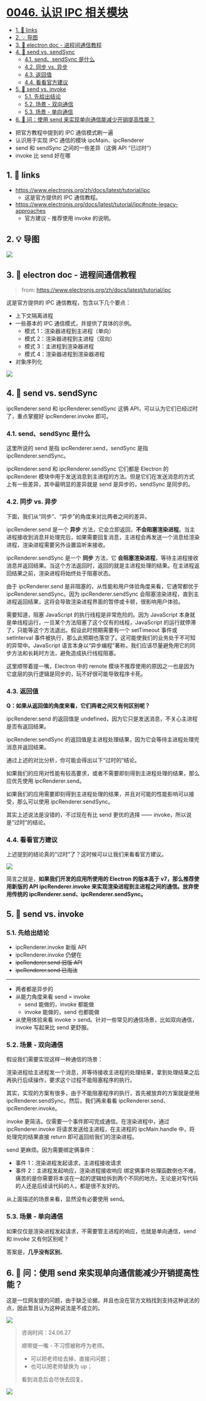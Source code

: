 # [0046. 认识 IPC 相关模块](https://github.com/Tdahuyou/electron/tree/main/0046.%20%E8%AE%A4%E8%AF%86%20IPC%20%E7%9B%B8%E5%85%B3%E6%A8%A1%E5%9D%97)

<!-- region:toc -->
- [1. 🔗 links](#1--links)
- [2. 💡 导图](#2--导图)
- [3. 📒 electron doc - 进程间通信教程](#3--electron-doc---进程间通信教程)
- [4. 📒 send vs. sendSync](#4--send-vs-sendsync)
  - [4.1. send、sendSync 是什么](#41-sendsendsync-是什么)
  - [4.2. 同步 vs. 异步](#42-同步-vs-异步)
  - [4.3. 返回值](#43-返回值)
  - [4.4. 看看官方建议](#44-看看官方建议)
- [5. 📒 send vs. invoke](#5--send-vs-invoke)
  - [5.1. 先给出结论](#51-先给出结论)
  - [5.2. 场景 - 双向通信](#52-场景---双向通信)
  - [5.3. 场景 - 单向通信](#53-场景---单向通信)
- [6. 🤔 问：使用 send 来实现单向通信能减少开销提高性能？](#6--问使用-send-来实现单向通信能减少开销提高性能)
<!-- endregion:toc -->
- 把官方教程中提到的 IPC 通信模式刷一遍
- 认识用于实现 IPC 通信的模块 ipcMain、ipcRenderer
- send 和 sendSync 之间的一些差异（这俩 API “已过时”）
- invoke 比 send 好在哪

## 1. 🔗 links

- https://www.electronjs.org/zh/docs/latest/tutorial/ipc
  - 这是官方提供的 IPC 通信教程。
- https://www.electronjs.org/docs/latest/tutorial/ipc#note-legacy-approaches
  - 官方建议 - 推荐使用 invoke 的说明。

## 2. 💡 导图

![](md-imgs/2024-10-05-22-33-26.png)

## 3. 📒 electron doc - 进程间通信教程

> from: https://www.electronjs.org/zh/docs/latest/tutorial/ipc

这是官方提供的 IPC 通信教程，包含以下几个要点：

- 上下文隔离进程
- 一些基本的 IPC 通信模式，并提供了具体的示例。
  - 模式 1：渲染器进程到主进程（单向）
  - 模式 2：渲染器进程到主进程（双向）
  - 模式 3：主进程到渲染器进程
  - 模式 4：渲染器进程到渲染器进程
- 对象序列化

![](md-imgs/2024-10-05-22-35-18.png)

## 4. 📒 send vs. sendSync

ipcRenderer.send 和 ipcRenderer.sendSync 这俩 API，可以认为它们已经过时了，重点掌握好 ipcRenderer.invoke 即可。

### 4.1. send、sendSync 是什么

这里所说的 send 是指 ipcRenderer.send，sendSync 是指 ipcRenderer.sendSync。

ipcRenderer.send 和 ipcRenderer.sendSync 它们都是 Electron 的 ipcRenderer 模块中用于发送消息到主进程的方法。但是它们在发送消息的方式上有一些差异，其中最明显的差异就是 send 是异步的，sendSync 是同步的。

### 4.2. 同步 vs. 异步

下面，我们从“同步”、“异步”的角度来对比两者之间的差异。

ipcRenderer.send 是一个 **异步** 方法，它会立即返回，**不会阻塞渲染进程**。当主进程接收到消息并处理完后，如果需要回复消息，主进程会再发送一个消息给渲染进程，渲染进程需要另外设置监听来接收。

ipcRenderer.sendSync 是一个 **同步** 方法，它 **会阻塞渲染进程**，等待主进程接收消息并返回结果。当这个方法返回时，返回的就是主进程处理的结果。在主进程返回结果之前，渲染进程将始终处于阻塞状态。

由于 ipcRenderer.send 是非阻塞的，从性能和用户体验角度来看，它通常都优于 ipcRenderer.sendSync。因为 ipcRenderer.sendSync 会阻塞渲染进程，直到主进程返回结果，这将会导致渲染进程界面的暂停或卡顿，很影响用户体验。

需要知道，阻塞 JavaScript 的执行线程是非常危险的。因为 JavaScript 本身就是单线程运行，一旦某个方法阻塞了这个仅有的线程，JavaScript 的运行就停滞了，只能等这个方法退出。假设此时预期需要有一个 setTimeout 事件或 setInterval 事件被执行，那么此预期也落空了。这可能使我们的业务处于不可知的异常中。JavaScript 语言本身以“异步编程”著称，我们应该尽量避免用它的同步方法和长耗时方法，避免造成执行线程阻塞。

这里顺带着提一嘴，Electron 中的 remote 模块不推荐使用的原因之一也是因为它底层的执行逻辑是同步的，玩不好很可能导致程序卡死。

### 4.3. 返回值

**Q：如果从返回值的角度来看，它们两者之间又有何区别呢？**

ipcRenderer.send 的返回值是 undefined，因为它只是发送消息，不关心主进程是否有返回结果。

ipcRenderer.sendSync 的返回值是主进程处理结果，因为它会等待主进程处理完消息并返回结果。

通过上述的对比分析，你可能会得出以下“过时的”结论。

如果我们的应用对性能有较高要求，或者不需要即刻得到主进程处理的结果，那么应优先使用 ipcRenderer.send。

如果我们的应用需要即刻得到主进程处理的结果，并且对可能的性能影响可以接受，那么可以使用 ipcRenderer.sendSync。

其实上述说法是没错的，不过现在有比 send 更优的选择 —— invoke，所以说是“过时”的结论。

### 4.4. 看看官方建议

上述提到的结论真的“过时”了？这时候可以让我们来看看官方建议。

![](md-imgs/2024-10-05-22-39-45.png)

简言之就是，**如果我们开发的应用所使用的 Electron 的版本高于 v7，那么推荐使用新版的 API ipcRenderer.invoke 来实现渲染进程到主进程之间的通信。放弃使用传统的 ipcRenderer.send、ipcRenderer.sendSync。**

## 5. 📒 send vs. invoke

### 5.1. 先给出结论

- ipcRenderer.invoke 新版 API
- ipcRenderer.invoke 仍健在
- ~~ipcRenderer.send 旧版 API~~
- ~~ipcRenderer.send 已淘汰~~

---

- 两者都是异步的
- 从能力角度来看 send = invoke
  - send 能做的，invoke 都能做
  - invoke 能做的，send 也都能做
- 从使用体验来看 invoke > send。针对一些常见的通信场景，比如双向通信，invoke 写起来比 send 更舒服。

### 5.2. 场景 - 双向通信

假设我们需要实现这样一种通信的场景：

渲染进程给主进程发一个消息，并等待接收主进程的处理结果，拿到处理结果之后再执行后续操作，要求这个过程不能阻塞程序的执行。

其实，实现的方案有很多，由于不能阻塞程序的执行，首先被放弃的方案就是使用 ipcRenderer.sendSync。然后，我们再来看看 ipcRenderer.send、ipcRenderer.invoke。

invoke 更简洁。仅需要一个事件即可完成通信。在渲染进程中，通过 ipcRenderer.invoke 将请求发送给主进程，在主进程的 ipcMain.handle 中，将处理完的结果直接 return 即可返回给我们的渲染进程。

send 更麻烦。因为需要绑定俩事件：
- 事件 1：渲染进程发起请求，主进程接收请求
- 事件 2：主进程发起响应，渲染进程接收响应
绑定俩事件处理函数倒也不难，痛苦的是你需要将本该在一起的逻辑给拆到两个不同的地方。无论是对写代码的人还是后续读代码的人，都是很不友好的。

从上面描述的场景来看，显然没有必要使用 send。

### 5.3. 场景 - 单向通信

如果仅仅是渲染进程发起请求，不需要管主进程的响应，也就是单向通信，send 和 invoke 又有何区别呢？

答案是，**几乎没有区别**。

## 6. 🤔 问：使用 send 来实现单向通信能减少开销提高性能？

这是一位网友提的问题，由于缺乏论据，并且也没在官方文档找到支持这种说法的点，因此暂且认为这种说法是不成立的。

![](md-imgs/2024-10-05-22-42-58.png)

> 咨询时间：24.06.27
>
> 顺带提一嘴 - 不习惯被称呼为老师。
> - 可以把老师给去掉，直接问问题；
> - 也可以把老师替换为 up；
>
> 看到消息后会尽快去回复。

![](md-imgs/2024-10-05-22-46-44.png)





